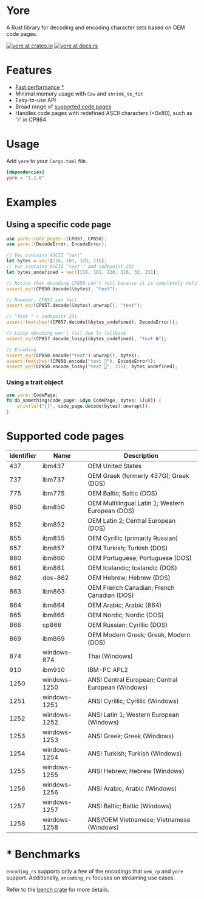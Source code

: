 # Yore

A Rust library for decoding and encoding character sets based on OEM code pages.

[![yore at crates.io](https://img.shields.io/badge/crates.io-1.1.0-blue)](https://crates.io/crates/yore)
[![yore at docs.rs](https://docs.rs/yore/badge.svg)](https://docs.rs/yore)

# Features
* [Fast performance](https://bonega.github.io/yore-criterion/report/index.html) [*](#*-benchmarks)
* Minimal memory usage with `Cow` and `shrink_to_fit`
* Easy-to-use API
* Broad range of [supported code pages](#supported-code-pages)
* Handles code pages with redefined ASCII characters (<0x80), such as '٪' in CP864

# Usage

Add `yore` to your `Cargo.toml` file.

```toml
[dependencies]
yore = "1.1.0"
```

# Examples

## Using a specific code page
```rust
use yore::code_pages::{CP857, CP850};
use yore::{DecodeError, EncodeError};

// Vec contains ASCII "text"
let bytes = vec![116, 101, 120, 116];
// Vec contains ASCII "text " and codepoint 231
let bytes_undefined = vec![116, 101, 120, 116, 32, 231]; 

// Notice that decoding CP850 can't fail because it is completely defined
assert_eq!(CP850.decode(&bytes), "text");

// However, CP857 can fail
assert_eq!(CP857.decode(&bytes).unwrap(), "text");

// "text " + codepoint 231 
assert!(matches!(CP857.decode(&bytes_undefined), DecodeError));

// Lossy decoding won't fail due to fallback
assert_eq!(CP857.decode_lossy(&bytes_undefined), "text �");

// Encoding
assert_eq!(CP850.encode("text").unwrap(), bytes);
assert!(matches!(CP850.encode("text 🦀"), EncodeError));
assert_eq!(CP850.encode_lossy("text 🦀", 231), bytes_undefined);
```

### Using a trait object
```rust
use yore::CodePage;
fn do_something(code_page: &dyn CodePage, bytes: &[u8]) {
    println!("{}", code_page.decode(bytes).unwrap());
}
```

# Supported code pages

| Identifier | Name        | Description                                                                                 |
|------------|-------------|---------------------------------------------------------------------------------------------|
| 437        | ibm437      | OEM United States                                                                           |
| 737        | ibm737      | OEM Greek (formerly 437G); Greek (DOS)                                                      |
| 775        | ibm775      | OEM Baltic; Baltic (DOS)                                                                    |
| 850        | ibm850      | OEM Multilingual Latin 1; Western European (DOS)                                            |
| 852        | ibm852      | OEM Latin 2; Central European (DOS)                                                         |
| 855        | ibm855      | OEM Cyrillic (primarily Russian)                                                            |
| 857        | ibm857      | OEM Turkish; Turkish (DOS)                                                                  |
| 860        | ibm860      | OEM Portuguese; Portuguese (DOS)                                                            |
| 861        | ibm861      | OEM Icelandic; Icelandic (DOS)                                                              |
| 862        | dos-862     | OEM Hebrew; Hebrew (DOS)                                                                    |
| 863        | ibm863      | OEM French Canadian; French Canadian (DOS)                                                  |
| 864        | ibm864      | OEM Arabic; Arabic (864)                                                                    |
| 865        | ibm865      | OEM Nordic; Nordic (DOS)                                                                    |
| 866        | cp866       | OEM Russian; Cyrillic (DOS)                                                                 |
| 869        | ibm869      | OEM Modern Greek; Greek, Modern (DOS)                                                       |
| 874        | windows-874 | Thai (Windows)                                                                              |
| 910        | ibm910      | IBM-PC APL2
| 1250       | windows-1250| ANSI Central European; Central European (Windows)                                           |
| 1251       | windows-1251| ANSI Cyrillic; Cyrillic (Windows)                                                           |
| 1252       | windows-1252| ANSI Latin 1; Western European (Windows)                                                    |
| 1253       | windows-1253| ANSI Greek; Greek (Windows)                                                                 |
| 1254       | windows-1254| ANSI Turkish; Turkish (Windows)                                                             |
| 1255       | windows-1255| ANSI Hebrew; Hebrew (Windows)                                                               |
| 1256       | windows-1256| ANSI Arabic; Arabic (Windows)                                                               |
| 1257       | windows-1257| ANSI Baltic; Baltic (Windows)                                                               |
| 1258       | windows-1258| ANSI/OEM Vietnamese; Vietnamese (Windows)                                                   |

# * Benchmarks
`encoding_rs` supports only a few of the encodings that `oem_cp` and `yore` support. Additionally, `encoding_rs` focuses on streaming use cases.

Refer to the [bench crate](https://github.com/bonega/yore/blob/28198ff8d4e487a8f7e6a477fe7cbc19313618c0/benchmark/README.md) for more details.
